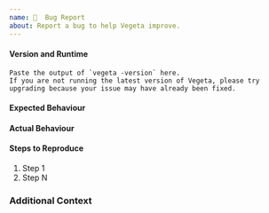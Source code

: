 ```yaml
---
name: 🐛  Bug Report
about: Report a bug to help Vegeta improve.
---
```


<!-- ⚠️ If you do not respect this template your bug report issue will be closed. -->

#### Version and Runtime

```
Paste the output of `vegeta -version` here.
If you are not running the latest version of Vegeta, please try upgrading because your issue may have already been fixed.
```

#### Expected Behaviour

<!-- What did you expect to see?  -->

#### Actual Behaviour

<!-- What did you see instead?  -->

#### Steps to Reproduce

<!-- Please list the full steps required to reproduce the bug. -->

1. Step 1
1. Step N

### Additional Context

<!--

Are there any other related GitHub issues (open or closed) or Pull Requests that should be linked here?
Is there anything atypical to be known about your situation?
Anything else?

-->
